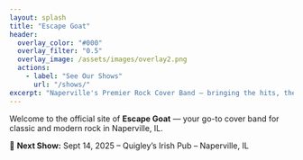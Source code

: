 ```yaml
---
layout: splash
title: "Escape Goat"
header:
  overlay_color: "#000"
  overlay_filter: "0.5"
  overlay_image: /assets/images/overlay2.png
  actions:
    - label: "See Our Shows"
      url: "/shows/"
excerpt: "Naperville's Premier Rock Cover Band — bringing the hits, the energy, and the goat jokes."
---
```


Welcome to the official site of **Escape Goat** — your go-to cover band for classic and modern rock in Naperville, IL.

🎸 **Next Show:** Sept 14, 2025 – Quigley’s Irish Pub – Naperville, IL
